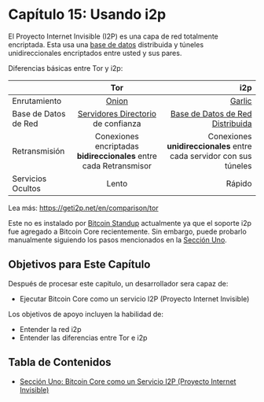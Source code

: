 # Capítulo 15: Usando i2p

El Proyecto Internet Invisible (I2P) es una capa de red totalmente encriptada. Esta usa una [base de datos](https://geti2p.net/en/docs/how/network-database) distribuida y túneles unidireccionales encriptados entre usted y sus pares.

Diferencias básicas entre Tor y i2p:

|  | Tor | i2p |
| :---         |     :---:      |          ---: |
| Enrutamiento   | [Onion](https://www.onion-router.net/)     | [Garlic](https://geti2p.net/en/docs/how/garlic-routing)    |
| Base de Datos de Red      |  [Servidores Directorio](https://blog.torproject.org/possible-upcoming-attempts-disable-tor-network) de confianza      | [Base de Datos de Red Distribuida](https://geti2p.net/en/docs/how/network-database)      |
| Retransmisión     | Conexiones encriptadas **bidireccionales** entre cada Retransmisor | Conexiones **unidireccionales** entre cada servidor con sus túneles |
| Servicios Ocultos | Lento       | Rápido      |

Lea más: https://geti2p.net/en/comparison/tor

Este no es instalado por [Bitcoin Standup](https://github.com/BlockchainCommons/Bitcoin-Standup-Scripts) actualmente ya que el soporte i2p fue agregado a Bitcoin Core recientemente. Sin embargo, puede probarlo manualmente siguiendo los pasos mencionados en la [Sección Uno](15_1_Servicio_i2p.md).

## Objetivos para Este Capítulo

Después de procesar este capitulo, un desarrollador sera capaz de:

  * Ejecutar Bitcoin Core como un servicio I2P (Proyecto Internet Invisible)

Los objetivos de apoyo incluyen la habilidad de:

  * Entender la red i2p
  * Entender las diferencias entre Tor e i2p

## Tabla de Contenidos

* [Sección Uno: Bitcoin Core como un Servicio I2P (Proyecto Internet Invisible)](15_1_Servicio_i2p.md)
